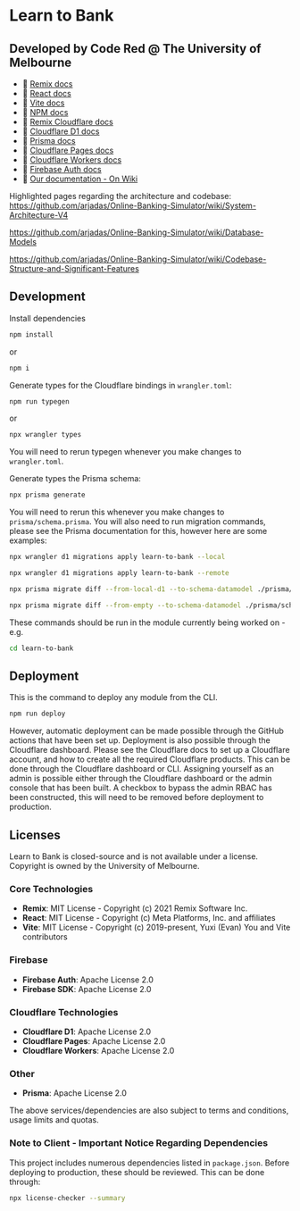 # Learn to Bank
## Developed by Code Red @ The University of Melbourne

- 📖 [Remix docs](https://remix.run/docs)
- 📖 [React docs](https://react.dev/reference/react)
- 📖 [Vite docs](https://vite.dev/guide/)
- 📖 [NPM docs](https://docs.npmjs.com/)
- 📖 [Remix Cloudflare docs](https://remix.run/guides/vite#cloudflare)
- 📖 [Cloudflare D1 docs](https://developers.cloudflare.com/d1/)
- 📖 [Prisma docs](https://www.prisma.io/docs/orm/overview/databases/cloudflare-d1)
- 📖 [Cloudflare Pages docs](https://developers.cloudflare.com/pages/)
- 📖 [Cloudflare Workers docs](https://developers.cloudflare.com/workers/)
- 📖 [Firebase Auth docs](https://firebase.google.com/docs/auth)
- 📖 [Our documentation - On Wiki](https://github.com/arjadas/Online-Banking-Simulator/wiki)

Highlighted pages regarding the architecture and codebase:
https://github.com/arjadas/Online-Banking-Simulator/wiki/System-Architecture-V4

https://github.com/arjadas/Online-Banking-Simulator/wiki/Database-Models

https://github.com/arjadas/Online-Banking-Simulator/wiki/Codebase-Structure-and-Significant-Features

## Development
Install dependencies
```sh
npm install
```
or
```sh
npm i
```

Generate types for the Cloudflare bindings in `wrangler.toml`:
```sh
npm run typegen
```
or
```sh
npx wrangler types
```
You will need to rerun typegen whenever you make changes to `wrangler.toml`.

Generate types the Prisma schema:
```sh
npx prisma generate
```
You will need to rerun this whenever you make changes to `prisma/schema.prisma`. You will also need to run migration commands, please see the Prisma documentation for this, however here are some examples:
```sh
npx wrangler d1 migrations apply learn-to-bank --local
```
```sh
npx wrangler d1 migrations apply learn-to-bank --remote
```
```sh
npx prisma migrate diff --from-local-d1 --to-schema-datamodel ./prisma/schema.prisma --script --output migrations/0004.sql
```
```sh
npx prisma migrate diff --from-empty --to-schema-datamodel ./prisma/schema.prisma --script > migrations/0004.sql
```
These commands should be run in the module currently being worked on - e.g.

```sh
cd learn-to-bank
``` 
## Deployment
This is the command to deploy any module from the CLI.
```sh
npm run deploy
```
However, automatic deployment can be made possible through the GitHub actions that have been set up. Deployment is also possible through the Cloudflare dashboard. Please see the Cloudflare docs to set up a Cloudflare account, and how to create all the required Cloudflare products. This can be done through the Cloudflare dashboard or CLI. Assigning yourself as an admin is possible either through the Cloudflare dashboard or the admin console that has been built. A checkbox to bypass the admin RBAC has been constructed, this will need to be removed before deployment to production.

## Licenses
Learn to Bank is closed-source and is not available under a license. Copyright is owned by the University of Melbourne.

### Core Technologies
- **Remix**: MIT License - Copyright (c) 2021 Remix Software Inc.
- **React**: MIT License - Copyright (c) Meta Platforms, Inc. and affiliates
- **Vite**: MIT License - Copyright (c) 2019-present, Yuxi (Evan) You and Vite contributors

### Firebase
- **Firebase Auth**: Apache License 2.0
- **Firebase SDK**: Apache License 2.0

### Cloudflare Technologies
- **Cloudflare D1**: Apache License 2.0
- **Cloudflare Pages**: Apache License 2.0
- **Cloudflare Workers**: Apache License 2.0

### Other
- **Prisma**: Apache License 2.0

The above services/dependencies are also subject to terms and conditions, usage limits and quotas.

### Note to Client - Important Notice Regarding Dependencies
This project includes numerous dependencies listed in `package.json`. Before deploying to production, these should be reviewed. This can be done through:
```sh
npx license-checker --summary
```
